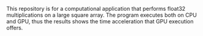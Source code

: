 This repository is for a computational application that performs float32 multiplications on a large square array. The program executes both on CPU and GPU, thus the results shows the time acceleration that GPU execution offers.
